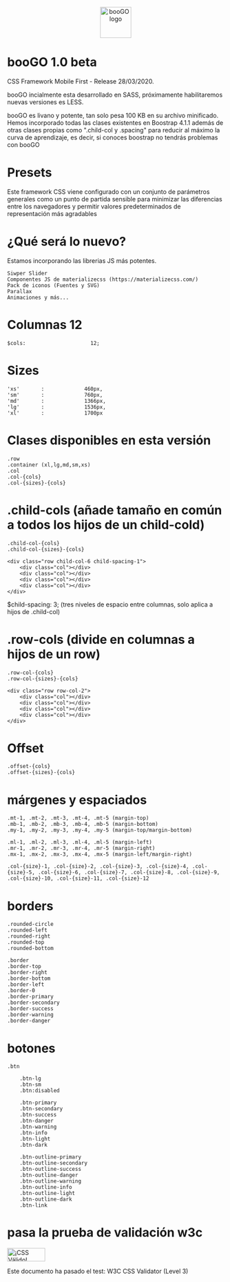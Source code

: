 <p align="center">
  <a href="https://getbootstrap.com/" rel="nofollow">
    <img src="http://igluehost.com/wp-content/uploads/2016/02/Screenshot_2.jpg" alt="booGO logo" width="72" height="72" style="max-width:100%;">
  </a>
</p>

# booGO 1.0 beta
CSS Framework Mobile First - Release 28/03/2020.

booGO incialmente esta desarrollado en SASS, próximamente habilitaremos nuevas versiones es LESS.

booGO es livano y potente, tan solo pesa 100 KB en su archivo minificado. Hemos incorporado todas las clases existentes en Boostrap 4.1.1 además de otras clases propias como ".child-col y  .spacing" para reducir al máximo la curva de aprendizaje, es decir, si conoces boostrap no tendrás problemas con booGO

# Presets

Este framework CSS viene configurado con un conjunto de parámetros generales como un punto de partida sensible para minimizar las diferencias entre los navegadores y permitir valores predeterminados de representación más agradables

# ¿Qué será lo nuevo?

Estamos incorporando las librerias JS más potentes.

	Siwper Slider
	Componentes JS de materializecss (https://materializecss.com/)
	Pack de iconos (Fuentes y SVG)
	Parallax
	Animaciones y más...

# Columnas 12

	$cols:                     12;

# Sizes

	'xs'       :             460px,
	'sm'       :             760px,
	'md'       :             1366px,
	'lg'       :             1536px,
	'xl'       :             1700px

# Clases disponibles en esta versión

	.row
	.container (xl,lg,md,sm,xs)
	.col
	.col-{cols}
	.col-{sizes}-{cols}

# .child-cols (añade tamaño en común a todos los hijos de un child-cold)

	.child-col-{cols}
	.child-col-{sizes}-{cols}

	<div class="row child-col-6 child-spacing-1">
	    <div class="col"></div>
	    <div class="col"></div>
	    <div class="col"></div>
	    <div class="col"></div>
	</div>

$child-spacing:             3; (tres niveles de espacio entre columnas, solo aplica a hijos de .child-col)

# .row-cols (divide en columnas a hijos de un row)

	.row-col-{cols}
	.row-col-{sizes}-{cols}

	<div class="row row-col-2">
	    <div class="col"></div>
	    <div class="col"></div>
	    <div class="col"></div>
	    <div class="col"></div>
	</div>

# Offset
	.offset-{cols}
	.offset-{sizes}-{cols}
	
# márgenes y espaciados

	.mt-1, .mt-2, .mt-3, .mt-4, .mt-5 (margin-top)
	.mb-1, .mb-2, .mb-3, .mb-4, .mb-5 (margin-bottom)
	.my-1, .my-2, .my-3, .my-4, .my-5 (margin-top/margin-bottom)

	.ml-1, .ml-2, .ml-3, .ml-4, .ml-5 (margin-left)
	.mr-1, .mr-2, .mr-3, .mr-4, .mr-5 (margin-right)
	.mx-1, .mx-2, .mx-3, .mx-4, .mx-5 (margin-left/margin-right)

	.col-{size}-1, .col-{size}-2, .col-{size}-3, .col-{size}-4, .col-{size}-5, .col-{size}-6, .col-{size}-7, .col-{size}-8, .col-{size}-9, .col-{size}-10, .col-{size}-11, .col-{size}-12

# borders

	.rounded-circle
	.rounded-left
	.rounded-right
	.rounded-top
	.rounded-bottom

	.border
	.border-top
	.border-right
	.border-bottom
	.border-left
	.border-0
	.border-primary
	.border-secondary
	.border-success
	.border-warning
	.border-danger

# botones

	.btn

		.btn-lg
		.btn-sm
		.btn:disabled

		.btn-primary
		.btn-secondary
		.btn-success
		.btn-danger
		.btn-warning
		.btn-info
		.btn-light
		.btn-dark

		.btn-outline-primary
		.btn-outline-secondary
		.btn-outline-success
		.btn-outline-danger
		.btn-outline-warning
		.btn-outline-info
		.btn-outline-light
		.btn-outline-dark
		.btn-link

# pasa la prueba de validación w3c

<p>
	<a href="http://jigsaw.w3.org/css-validator/check/referer">
		<img style="border:0;width:88px;height:31px"
			src="http://jigsaw.w3.org/css-validator/images/vcss-blue"
			alt="¡CSS Válido!" />
	</a>
</p>
Este documento ha pasado el test: W3C CSS Validator (Level 3)
